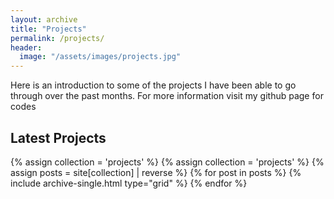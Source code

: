 ```yaml
---
layout: archive
title: "Projects"
permalink: /projects/
header:
  image: "/assets/images/projects.jpg"
---
```

Here is an introduction to some of the projects I have been able to go through over the past months.
For more information visit my github page for codes

## Latest Projects

<div class="grid__wrapper">
  {% assign collection = 'projects' %}
  {% assign collection = 'projects' %}
  {% assign posts = site[collection] | reverse %}
  {% for post in posts %}
    {% include archive-single.html type="grid" %}
  {% endfor %}
</div>
